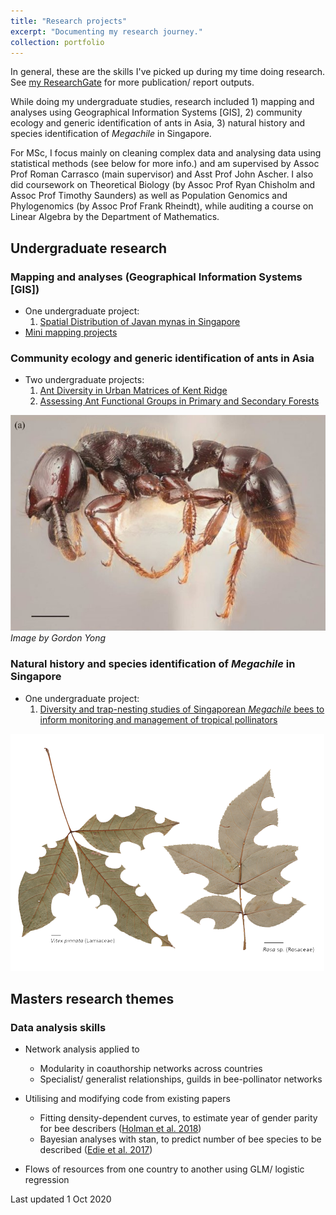 ```yaml
---
title: "Research projects"
excerpt: "Documenting my research journey."
collection: portfolio
---
```


In general, these are the skills I've picked up during my time doing research. See [my ResearchGate](https://www.researchgate.net/profile/Eunice_Soh2/research) for more publication/ report outputs.

While doing my undergraduate studies, research included 1) mapping and analyses using Geographical Information Systems [GIS], 2) community ecology and generic identification of ants in Asia, 3) natural history and species identification of *Megachile* in Singapore. 

For MSc, I focus mainly on cleaning complex data and analysing data using statistical methods (see below for more info.) and am supervised by Assoc Prof Roman Carrasco (main supervisor) and Asst Prof John Ascher. I also did coursework on Theoretical Biology (by Assoc Prof Ryan Chisholm and Assoc Prof Timothy Saunders) as well as Population Genomics and Phylogenomics (by Assoc Prof Frank Rheindt), while auditing a course on Linear Algebra by the Department of Mathematics. 

## Undergraduate research

### Mapping and analyses (Geographical Information Systems [GIS])

- One undergraduate project:
  1. [Spatial Distribution of Javan mynas in Singapore](https://www.researchgate.net/publication/277554540_Spatial_Distribution_of_Javan_mynas_in_Singapore)
- [Mini mapping projects](https://eunice.carbonmade.com/projects/4842799)


### Community ecology and generic identification of ants in Asia

- Two undergraduate projects:
    1. [Ant Diversity in Urban Matrices of Kent Ridge](https://www.researchgate.net/publication/277554411_Ant_Diversity_in_Urban_Matrices_of_Kent_Ridge)
    2. [Assessing Ant Functional Groups in Primary and Secondary Forests](https://www.researchgate.net/publication/277554429_Assessing_Ant_Functional_Groups_in_Primary_and_Secondary_Forests)

![Ant paper. Image by Gordon Yong](/images/portfolio3-ant.png)<br>
*Image by Gordon Yong*

### Natural history and species identification of *Megachile* in Singapore

- One undergraduate project:
  1. [Diversity and trap-nesting studies of Singaporean *Megachile* bees to inform monitoring and management of tropical pollinators](https://www.researchgate.net/publication/277554477_Diversity_and_trap-nesting_studies_of_Singaporean_Megachile_bees_to_inform_monitoring_and_management_of_tropical_pollinators)

![Leaf paper](/images/portfolio3-leaf.png)

## Masters research themes

### Data analysis skills

- Network analysis applied to
  - Modularity in coauthorship networks across countries
  - Specialist/ generalist relationships, guilds in bee-pollinator networks


- Utilising and modifying code from existing papers
  - Fitting density-dependent curves, to estimate year of gender parity for bee describers ([Holman et al. 2018](https://journals.plos.org/plosbiology/article?id=10.1371/journal.pbio.2004956))
  - Bayesian analyses with stan, to predict number of bee species to be described ([Edie et al. 2017](https://www.pnas.org/content/114/14/3666))

- Flows of resources from one country to another using GLM/ logistic regression

Last updated 1 Oct 2020